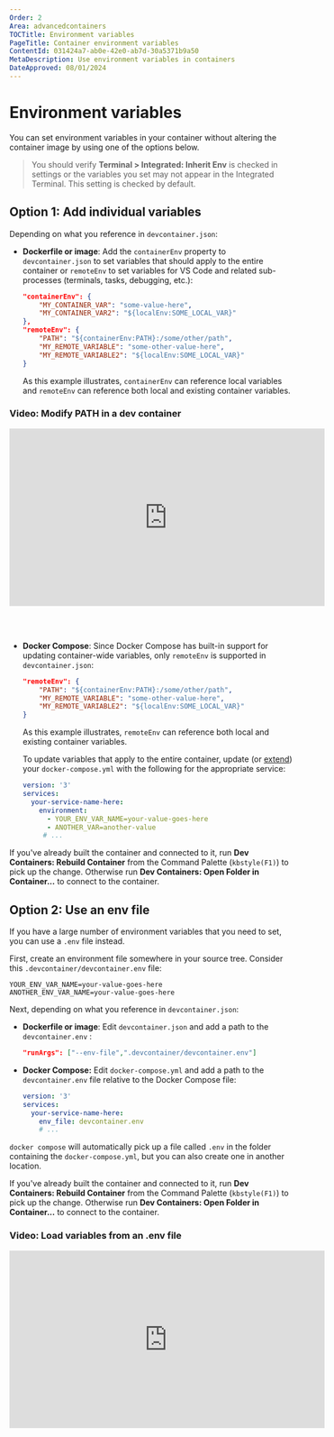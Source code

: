 ```yaml
---
Order: 2
Area: advancedcontainers
TOCTitle: Environment variables
PageTitle: Container environment variables
ContentId: 031424a7-ab0e-42e0-ab7d-30a5371b9a50
MetaDescription: Use environment variables in containers
DateApproved: 08/01/2024
---
```

# Environment variables

You can set environment variables in your container without altering the container image by using one of the options below.

> You should verify **Terminal > Integrated: Inherit Env** is checked in settings or the variables you set may not appear in the Integrated Terminal. This setting is checked by default.

## Option 1: Add individual variables

Depending on what you reference in `devcontainer.json`:

* **Dockerfile or image**: Add the `containerEnv` property to `devcontainer.json` to set variables that should apply to the entire container or `remoteEnv` to set variables for VS Code and related sub-processes (terminals, tasks, debugging, etc.):

    ```json
    "containerEnv": {
        "MY_CONTAINER_VAR": "some-value-here",
        "MY_CONTAINER_VAR2": "${localEnv:SOME_LOCAL_VAR}"
    },
    "remoteEnv": {
        "PATH": "${containerEnv:PATH}:/some/other/path",
        "MY_REMOTE_VARIABLE": "some-other-value-here",
        "MY_REMOTE_VARIABLE2": "${localEnv:SOME_LOCAL_VAR}"
    }
    ```

    As this example illustrates, `containerEnv` can reference local variables and `remoteEnv` can reference both local and existing container variables.

### Video: Modify PATH in a dev container

<iframe width="560" height="315" src="https://www.youtube.com/embed/vEb7hKlagAU" title="YouTube video player" frameborder="0" allow="accelerometer; autoplay; clipboard-write; encrypted-media; gyroscope; picture-in-picture" allowfullscreen=""></iframe>

<br><br>

* **Docker Compose**: Since Docker Compose has built-in support for updating container-wide variables, only `remoteEnv` is supported in `devcontainer.json`:

    ```json
    "remoteEnv": {
        "PATH": "${containerEnv:PATH}:/some/other/path",
        "MY_REMOTE_VARIABLE": "some-other-value-here",
        "MY_REMOTE_VARIABLE2": "${localEnv:SOME_LOCAL_VAR}"
    }
    ```

    As this example illustrates, `remoteEnv` can reference both local and existing container variables.

    To update variables that apply to the entire container, update (or [extend](/docs/devcontainers/create-dev-container.md#extend-your-docker-compose-file-for-development)) your `docker-compose.yml` with the following for the appropriate service:

    ```yaml
    version: '3'
    services:
      your-service-name-here:
        environment:
          - YOUR_ENV_VAR_NAME=your-value-goes-here
          - ANOTHER_VAR=another-value
         # ...
    ```

If you've already built the container and connected to it, run **Dev Containers: Rebuild Container** from the Command Palette (`kbstyle(F1)`) to pick up the change. Otherwise run **Dev Containers: Open Folder in Container...** to connect to the container.

## Option 2: Use an env file

If you have a large number of environment variables that you need to set, you can use a `.env` file instead.

First, create an environment file somewhere in your source tree. Consider this `.devcontainer/devcontainer.env` file:

```
YOUR_ENV_VAR_NAME=your-value-goes-here
ANOTHER_ENV_VAR_NAME=your-value-goes-here
```

Next, depending on what you reference in `devcontainer.json`:

* **Dockerfile or image**: Edit `devcontainer.json` and add a path to the `devcontainer.env` :

    ```json
    "runArgs": ["--env-file",".devcontainer/devcontainer.env"]
    ```

* **Docker Compose:** Edit `docker-compose.yml` and add a path to the `devcontainer.env` file relative to the Docker Compose file:

    ```yaml
    version: '3'
    services:
      your-service-name-here:
        env_file: devcontainer.env
        # ...
  ```

`docker compose` will automatically pick up a file called `.env` in the folder containing the `docker-compose.yml`, but you can also create one in another location.

If you've already built the container and connected to it, run **Dev Containers: Rebuild Container** from the Command Palette (`kbstyle(F1)`) to pick up the change. Otherwise run **Dev Containers: Open Folder in Container...** to connect to the container.

### Video: Load variables from an .env file

<iframe width="560" height="315" src="https://www.youtube.com/embed/qTU7w3bWrOk" title="YouTube video player" frameborder="0" allow="accelerometer; autoplay; clipboard-write; encrypted-media; gyroscope; picture-in-picture" allowfullscreen=""></iframe>
